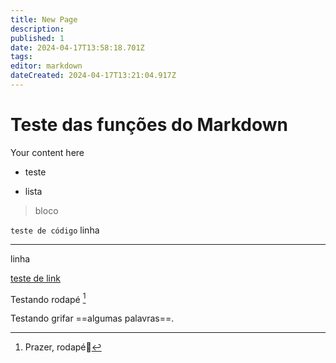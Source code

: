```yaml
---
title: New Page
description: 
published: 1
date: 2024-04-17T13:58:18.701Z
tags: 
editor: markdown
dateCreated: 2024-04-17T13:21:04.917Z
---
```


# Teste das funções do Markdown

Your content here


* teste
- lista
> bloco

`teste de código`
linha

--- 
linha

[teste de link](https://www.youtube.com/watch?v=dQw4w9WgXcQ)

Testando rodapé [^1]

[^1]: Prazer, rodapé🤝

Testando grifar ==algumas palavras==.